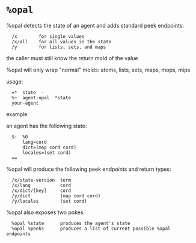 #   `%opal`

%opal detects the state of an agent and adds standard peek endpoints:

```
  /x        for single values
  /x/all    for all values in the state
  /y        for lists, sets, and maps
```

the caller must still know the return mold of the value

%opal will only wrap "normal" molds:  atoms, lists, sets, maps, mops, mips

usage:

```
  =*  state  -
  %~  agent:opal  *state
  your-agent
```

example:

an agent has the following state:

```
  $:  %0
      lang=cord
      dict=(map cord cord)
      locales=(set cord)
  ==
```

%opal will produce the following peek endpoints and return types:

```
  /x/state-version  term
  /x/lang           cord
  /x/dict/[key]     cord
  /y/dict           (map cord cord)
  /y/locales        (set cord)
```

%opal also exposes two pokes:

```
  %opal %state      produces the agent's state
  %opal %peeks      produces a list of current possible %opal endpoints
```
